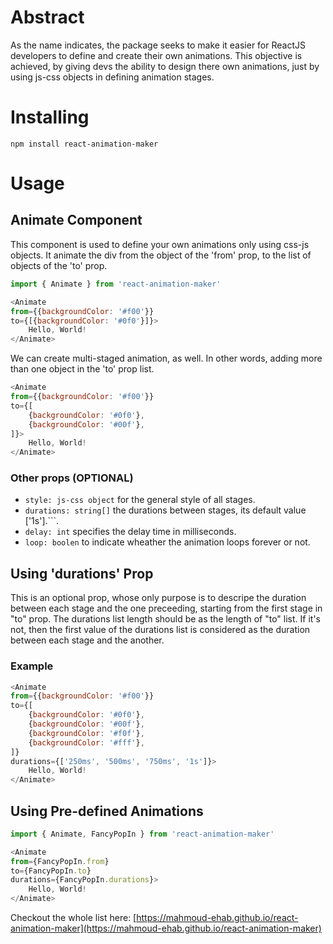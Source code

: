 # Abstract
As the name indicates, the package seeks to make it easier for ReactJS developers to define and create their own animations. This objective is achieved, by giving devs the ability to design there own animations, just by using js-css objects in defining animation stages.

# Installing
```
npm install react-animation-maker
```

# Usage
## Animate Component
This component is used to define your own animations only using css-js objects. It animate the div from the object of the 'from' prop, to the list of objects of the 'to' prop.

```js
import { Animate } from 'react-animation-maker'

<Animate 
from={{backgroundColor: '#f00'}} 
to={[{backgroundColor: '#0f0'}]}>
    Hello, World!
</Animate>
```

We can create multi-staged animation, as well. In other words, adding more than one object in the 'to' prop list.

```js
<Animate 
from={{backgroundColor: '#f00'}} 
to={[
    {backgroundColor: '#0f0'},
    {backgroundColor: '#00f'},
]}>
    Hello, World!
</Animate>
```

### Other props (OPTIONAL)
- ```style: js-css object``` for the general style of all stages.<br>
- ```durations: string[]``` the durations between stages, its default value ['1s'].```. <br>
- ```delay: int``` specifies the delay time in milliseconds.<br>
- ```loop: boolen``` to indicate wheather the animation loops forever or not.

## Using 'durations' Prop
This is an optional prop, whose only purpose is to descripe the duration between each stage and the one preceeding, starting from the first stage in "to" prop. The durations list length should be as the length of "to" list. If it's not, then the first value of the durations list is considered as the duration between each stage and the another.

### Example
```js
<Animate 
from={{backgroundColor: '#f00'}} 
to={[
    {backgroundColor: '#0f0'},
    {backgroundColor: '#00f'},
    {backgroundColor: '#f0f'},
    {backgroundColor: '#fff'},
]}
durations={['250ms', '500ms', '750ms', '1s']}>
    Hello, World!
</Animate>
```

## Using Pre-defined Animations
```js
import { Animate, FancyPopIn } from 'react-animation-maker'

<Animate 
from={FancyPopIn.from} 
to={FancyPopIn.to}
durations={FancyPopIn.durations}>
    Hello, World!
</Animate>
```

Checkout the whole list here:
[https://mahmoud-ehab.github.io/react-animation-maker](https://mahmoud-ehab.github.io/react-animation-maker)
